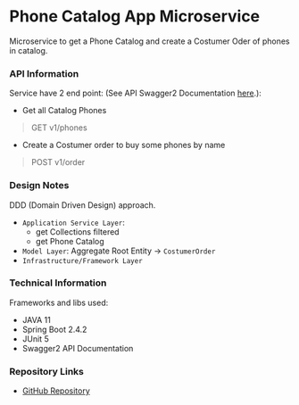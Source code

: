 # Phone Catalog App Microservice

Microservice to get a Phone Catalog and create a Costumer Oder of phones in catalog.

### API Information

Service have 2 end point:
(See API Swagger2 Documentation [here](/swagger-ui.html#).):

- Get all Catalog Phones
> GET v1/phones

- Create a Costumer order to buy some phones by name
> POST v1/order


### Design Notes

DDD (Domain Driven Design) approach.

- ```Application Service Layer```: 
  - get Collections filtered
  - get Phone Catalog
- ```Model Layer```: Aggregate Root Entity -> `CostumerOrder`
- ```Infrastructure/Framework Layer```

### Technical Information

Frameworks and libs used:

- JAVA 11
- Spring Boot 2.4.2
- JUnit 5
- Swagger2 API Documentation

### Repository Links

- [GitHub Repository](https://github.com/jruizro/codetest-phoneapp)
